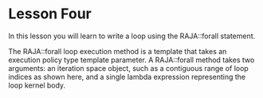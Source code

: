 # Lesson Four

In this lesson you will learn to write a loop using the RAJA::forall statement.

The RAJA::forall loop execution method is a template that takes an execution
policy type template parameter. A RAJA::forall method takes two arguments: an
iteration space object, such as a contiguous range of loop indices as shown
here, and a single lambda expression representing the loop kernel body.




